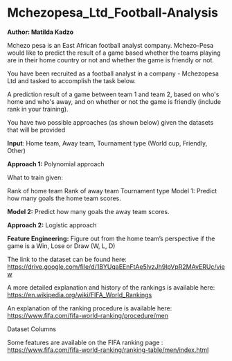 # Mchezopesa_Ltd_Football-Analysis

**Author: Matilda Kadzo**


Mchezo pesa is an East African football analyst company. Mchezo-Pesa would like to predict the result of a game based whether the teams playing are in their home country or not and whether the game is friendly or not. 

You have been recruited as a football analyst in a company - Mchezopesa Ltd and tasked to accomplish the task below.

A prediction result of a game between team 1 and team 2, based on who's home and who's away, and on whether or not the game is friendly (include rank in your training).

You have two possible approaches (as shown below) given the datasets that will be provided

**Input**: Home team, Away team, Tournament type (World cup, Friendly, Other)

**Approach 1:** Polynomial approach

What to train given:

Rank of home team Rank of away team Tournament type Model 1: Predict how many goals the home team scores.

**Model 2:** Predict how many goals the away team scores.

**Approach 2:** Logistic approach

**Feature Engineering:** Figure out from the home team’s perspective if the game is a Win, Lose or Draw (W, L, D)

The link to the dataset can be found here: https://drive.google.com/file/d/1BYUqaEEnFtAe5lvzJh9lpVpR2MAvERUc/view

A more detailed explanation and history of the rankings is available here: https://en.wikipedia.org/wiki/FIFA_World_Rankings

An explanation of the ranking procedure is available here: https://www.fifa.com/fifa-world-ranking/procedure/men

Dataset Columns

Some features are available on the FIFA ranking page : https://www.fifa.com/fifa-world-ranking/ranking-table/men/index.html
